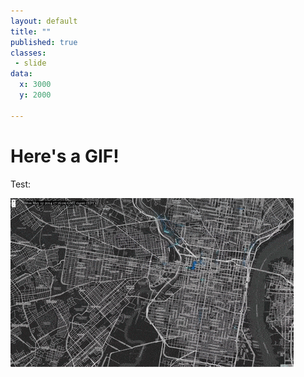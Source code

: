 ```yaml
---
layout: default
title: ""
published: true
classes:
 - slide
data:
  x: 3000
  y: 2000

---
```


# Here's a GIF! #

Test:

![Animation GIF](img/cyclephilly.gif "CyclePhilly time lapse")